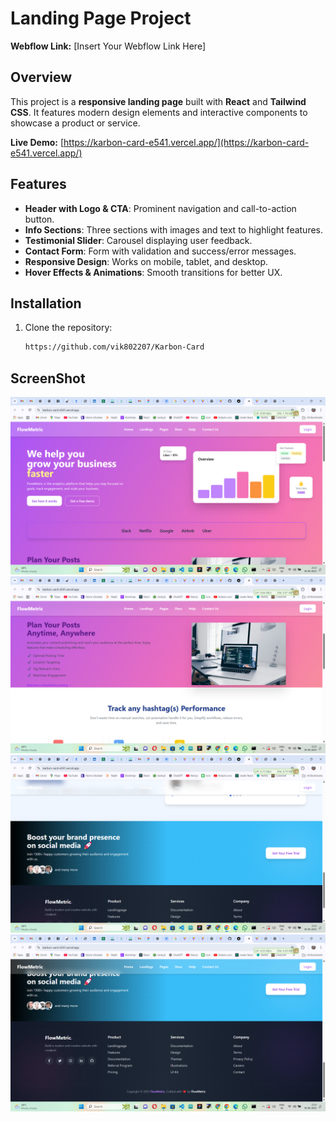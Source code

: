 # Landing Page Project

**Webflow Link:** [Insert Your Webflow Link Here]

## Overview
This project is a **responsive landing page** built with **React** and **Tailwind CSS**. It features modern design elements and interactive components to showcase a product or service.

**Live Demo:** [https://karbon-card-e541.vercel.app/](https://karbon-card-e541.vercel.app/)

## Features
- **Header with Logo & CTA**: Prominent navigation and call-to-action button.
- **Info Sections**: Three sections with images and text to highlight features.
- **Testimonial Slider**: Carousel displaying user feedback.
- **Contact Form**: Form with validation and success/error messages.
- **Responsive Design**: Works on mobile, tablet, and desktop.
- **Hover Effects & Animations**: Smooth transitions for better UX.

## Installation
1. Clone the repository:
   ```bash
   https://github.com/vik802207/Karbon-Card
   ```
## ScreenShot
![Landing Page Screenshot](https://github.com/vik802207/Karbon-Card/blob/main/img/Screenshot%20(825).png?raw=true)
![Landing Page Screenshot](https://github.com/vik802207/Karbon-Card/blob/main/img/Screenshot%20(826).png?raw=true)
![Landing Page Screenshot](https://github.com/vik802207/Karbon-Card/blob/main/img/Screenshot%20(827).png?raw=true)
![Landing Page Screenshot](https://github.com/vik802207/Karbon-Card/blob/main/img/Screenshot%20(828).png?raw=true)
